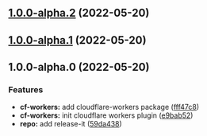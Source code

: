 

## [1.0.0-alpha.2](https://github.com/barbados-clemens/mono/compare/1.0.0-alpha.1...1.0.0-alpha.2) (2022-05-20)

## [1.0.0-alpha.1](https://github.com/barbados-clemens/mono/compare/1.0.0-alpha.0...1.0.0-alpha.1) (2022-05-20)

## 1.0.0-alpha.0 (2022-05-20)


### Features

* **cf-workers:** add cloudflare-workers package ([fff47c8](https://github.com/barbados-clemens/mono/commit/fff47c8cfaa6981582b743135a990f9a143cdae3))
* **cf-workers:** init cloudflare workers plugin ([e9bab52](https://github.com/barbados-clemens/mono/commit/e9bab525a6afe2784ebdb1cb912a394e8d060584))
* **repo:** add release-it ([59da438](https://github.com/barbados-clemens/mono/commit/59da43852ec02b03b536a4da88cc638b1ea0431c))
